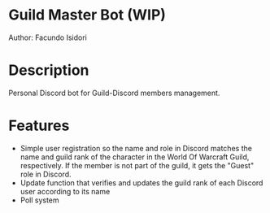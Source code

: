 # Guild Master Bot (WIP)

Author: Facundo Isidori

# Description

Personal Discord bot for Guild-Discord members management.

# Features

- Simple user registration so the name and role in Discord matches the name and guild rank of the character in the World Of Warcraft Guild, respectively.
  If the member is not part of the guild, it gets the "Guest" role in Discord.
- Update function that verifies and updates the guild rank of each Discord user according to its name
- Poll system
